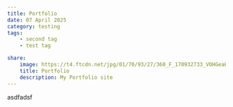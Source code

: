 ```yaml
---
title: Portfolio
date: 07 April 2025
category: testing
tags: 
    - second tag
    - test tag

share: 
    image: https://t4.ftcdn.net/jpg/01/70/93/27/360_F_170932733_VOHGeaH5AjrVCXBVryEwVgwhArv2wNNH.jpg
    title: Portfolio
    description: My Portfolio site
---
```

asdfadsf
